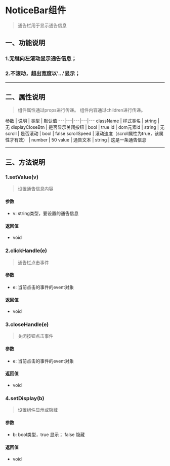 # NoticeBar组件
> 通告栏用于显示通告信息
## 一、功能说明
### 1.无缝向左滚动显示通告信息；
### 2.不滚动，超出宽度以'...'显示；

---

## 二、属性说明
> 组件属性通过props进行传递。
> 组件内容通过children进行传递。

参数 | 说明 | 类型 | 默认值
---|---|---|---|---
className | 样式类名 | string | 无
displayCloseBtn | 是否显示关闭按钮 | bool | true
id | dom元素id | string | 无
scroll | 是否滚动 | bool | false
scrollSpeed | 滚动速度（scroll属性为true，该属性才有效） | number | 50
value | 通告文本 | string | 这是一条通告信息

---

## 三、方法说明
### 1.setValue(v)
> 设置通告信息内容

#### 参数
- v: string类型，要设置的通告信息

#### 返回值
- void

### 2.clickHandle(e)
> 通告栏点击事件

#### 参数
- e: 当前点击的事件的event对象

#### 返回值
- void

### 3.closeHandle(e)
> 关闭按钮点击事件

#### 参数
- e: 当前点击的事件的event对象

#### 返回值
- void

### 4.setDisplay(b)
> 设置组件显示或隐藏

#### 参数
- b: bool类型，true 显示； false 隐藏

#### 返回值
- void
